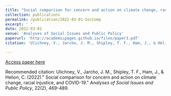 ```yaml
---
title: "Social comparison for concern and action on climate change, racial injustice, and COVID-19."
collection: publications
permalink: /publication/2022-03-01-SocComp
excerpt: ' '
date: 2022-03-01
venue: 'Analyses of Social Issues and Public Policy'
paperurl: 'http://academicpages.github.io/files/paper3.pdf'
citation: 'Ulichney, V., Jarcho, J. M., Shipley, T. F., Ham, J., & Helion, C. (2022).&quot; Social comparison for concern and action on climate change, racial injustice, and COVID-19.&quot; <i>Analyses of Social Issues and Public Policy</i>, 22(2), 469-489.'

---
```


[Access paper here](https://doi.org/10.1111/asap.12309)

Recommended citation: Ulichney, V., Jarcho, J. M., Shipley, T. F., Ham, J., & Helion, C. (2022).&quot; Social comparison for concern and action on climate change, racial injustice, and COVID-19.&quot; <i>Analyses of Social Issues and Public Policy</i>, 22(2), 469-489.
